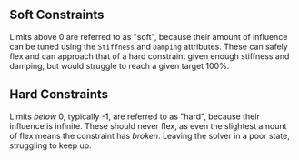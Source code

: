 

## Soft Constraints

Limits above 0 are referred to as "soft", because their amount of influence can be tuned using the `Stiffness` and `Damping` attributes. These can safely flex and can approach that of a hard constraint given enough stiffness and damping, but would struggle to reach a given target 100%.

## Hard Constraints

Limits *below* 0, typically -1, are referred to as "hard", because their influence is infinite. These should never flex, as even the slightest amount of flex means the constraint has *broken*. Leaving the solver in a poor state, struggling to keep up.